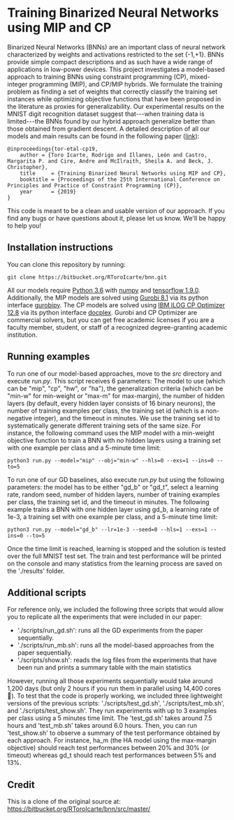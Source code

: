 # Training Binarized Neural Networks using MIP and CP

Binarized Neural Networks (BNNs) are an important class of neural network characterized by weights and activations restricted to the set {-1,+1}. BNNs provide simple compact descriptions and as such have a wide range of applications in low-power devices. This project investigates a model-based approach to training BNNs using constraint programming (CP), mixed-integer programming (MIP), and CP/MIP hybrids. We formulate the training problem as finding a set of weights that correctly classify the training set instances while optimizing objective functions that have been proposed in the literature as proxies for generalizability. Our experimental results on the MNIST digit recognition dataset suggest that---when training data is limited---the BNNs found by our hybrid approach generalize better than those obtained from gradient descent. A detailed description of all our models and main results can be found in the following paper ([link](http://www.cs.toronto.edu/~rntoro/docs/cp19_bnns.pdf)):

    @inproceedings{tor-etal-cp19,
        author = {Toro Icarte, Rodrigo and Illanes, León and Castro, Margarita P. and Cire, Andre and McIlraith, Sheila A. and Beck, J. Christopher},
        title     = {Training Binarized Neural Networks using MIP and CP},
        booktitle = {Proceedings of the 25th International Conference on Principles and Practice of Constraint Programming (CP)},
        year      = {2019}
    }

This code is meant to be a clean and usable version of our approach. If you find any bugs or have questions about it, please let us know. We'll be happy to help you!

## Installation instructions

You can clone this repository by running:

    git clone https://bitbucket.org/RToroIcarte/bnn.git

All our models require [Python 3.6](https://www.python.org/) with [numpy](http://www.numpy.org/) and [tensorflow 1.9.0](https://www.tensorflow.org/). Additionally, the MIP models are solved using [Gurobi 8.1](https://www.gurobi.com/) via its python interface [gurobipy](https://pypi.org/project/gurobipy/). The CP models are solved using [IBM ILOG CP Optimizer 12.8](https://www.ibm.com/analytics/cplex-cp-optimizer) via its python interface [docplex](https://pypi.org/project/docplex/). Gurobi and CP Optimizer are commercial solvers, but you can get free academic licenses if you are a faculty member, student, or staff of a recognized degree-granting academic institution.

## Running examples

To run one of our model-based approaches, move to the *src* directory and execute *run.py*. This script receives 6 parameters: The model to use (which can be "mip", "cp", "hw", or "ha"), the generalization criteria (which can be "min-w" for min-weight or "max-m" for max-margin), the number of hidden layers (by default, every hidden layer consists of 16 binary neurons), the number of training examples per class, the training set id (which is a non-negative integer), and the timeout in minutes. We use the training set id to systematically generate different training sets of the same size. For instance, the following command uses the MIP model with a min-weight objective function to train a BNN with no hidden layers using a training set with one example per class and a 5-minute time limit:

```
python3 run.py --model="mip" --obj="min-w" --hls=0 --exs=1 --ins=0 --to=5
```

To run one of our GD baselines, also execute *run.py* but using the following parameters: the model has to be either "gd_b" or "gd_t", select a learning rate, random seed, number of hidden layers, number of training examples per class, the training set id, and the timeout in minutes. The following example trains a BNN with one hidden layer using gd_b, a learning rate of 1e-3, a training set with one example per class, and a 5-minute time limit:

```
python3 run.py --model="gd_b" --lr=1e-3 --seed=0 --hls=1 --exs=1 --ins=0 --to=5
```

Once the time limit is reached, learning is stopped and the solution is tested over the full MNIST test set. The train and test performance will be printed on the console and many statistics from the learning process are saved on the './results' folder.

## Additional scripts

For reference only, we included the following three scripts that would allow you to replicate all the experiments that were included in our paper:

  - './scripts/run_gd.sh': runs all the GD experiments from the paper sequentially.
  - './scripts/run_mb.sh': runs all the model-based approaches from the paper sequentially.
  - './scripts/show.sh': reads the log files from the experiments that have been run and prints a summary table with the main statistics

However, running all those experiments sequentially would take around 1,200 days (but only 2 hours if you run them in parallel using 14,400 cores :thinking:). To test that the code is properly working, we included three lightweight versions of the previous scripts: './scripts/test_gd.sh', './scripts/test_mb.sh', and './scripts/test_show.sh'. They run experiments with up to 3 examples per class using a 5 minutes time limit. The 'test_gd.sh' takes around 7.5 hours and 'test_mb.sh' takes around 6.0 hours. Then, you can run 'test_show.sh' to observe a summary of the test performance obtained by each approach. For instance, ha_m (the HA model using the max-margin objective) should reach test performances between 20% and 30% (or timeout) whereas gd_t should reach test performances between 5% and 13%.

## Credit
This is a clone of the original source at: https://bitbucket.org/RToroIcarte/bnn/src/master/
